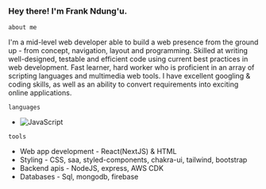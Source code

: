 ### <h3> Hey there! I'm Frank Ndung'u. </h3>

``
about me
``
 
<div>
 <p>
I'm a mid-level web developer able to build a web presence from the ground up - from concept, navigation, layout and programming. Skilled at writing well-designed, testable and efficient code using current best practices in web development. Fast learner, hard worker who is proficient in an array of scripting languages and multimedia web tools. I have excellent googling & coding skills, as well as an ability to convert requirements into exciting online applications.
</p>
</div>

``
languages
``
- ![JavaScript](https://img.shields.io/badge/-JavaScript-333333?style=flat&logo=javascript)


``
tools
``
- Web app development - React(NextJS) & HTML  
- Styling - CSS, saa, styled-components, chakra-ui, tailwind, bootstrap
- Backend apis - NodeJS, express, AWS CDK
- Databases - Sql, mongodb, firebase



<!---
dosha10/dosha10 is a ✨ special ✨ repository because its `README.md` (this file) appears on your GitHub profile.
You can click the Preview link to take a look at your changes.
--->
